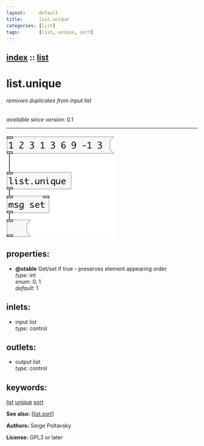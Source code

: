 ```yaml
---
layout:     default
title:      list.unique
categories: [list]
tags:       [list, unique, sort]
---
```

[index](index.html) :: [list](category_list.html)
---

# list.unique

###### removes duplicates from input list

*available since version:* 0.1

---




[![example](../examples/img/list.unique.jpg)](../examples/pd/list.unique.pd)







## properties:

* **@stable** 
Get/set if true - preserves element appearing order<br>
_type:_ int<br>
_enum:_ 0, 1<br>
_default:_ 1<br>



## inlets:

* input list<br>
_type:_ control



## outlets:

* output list<br>
_type:_ control



## keywords:

[list](keywords/list.html)
[unique](keywords/unique.html)
[sort](keywords/sort.html)



**See also:**
[\[list.sort\]](list.sort.html)




**Authors:** Serge Poltavsky




**License:** GPL3 or later





